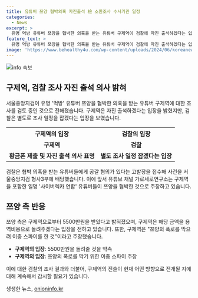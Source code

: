 ```yaml
---
title: 유튜버 쯔양 협박의혹 자진출석 檢 소환조사 수사기관 일정
categories:
  - News
excerpt: >
  유명 먹방 유튜버 쯔양을 협박한 의혹을 받는 유튜버 구제역이 검찰에 자진 출석하겠다는 입장을 밝혔지만, 검찰은 조사 일정을 별도로 잡겠다는 입장을 보였다. 서울중앙지검은 해당 사건을 검찰에서 직접 수사할지, 경찰로 이송할지 여부를 검토 중이라고 전했다. 구제역은 쯔양 측으로부터 5500만원을 받은 것으로 알려졌고, 이에 대한 입장은 쯔양에 대한 폭로를 막으려 이중 스파이를 한 것이며 용역비용으로 받은 금원 전액을 돌려주겠다고 밝혔다.
feature_text: >
  유명 먹방 유튜버 쯔양을 협박한 의혹을 받는 유튜버 구제역이 검찰에 자진 출석하겠다는 입장을 밝혔지만, 검찰은 조사 일정을 별도로 잡겠다는 입장을 보였다. 서울중앙지검은 해당 사건을 검찰에서 직접 수사할지, 경찰로 이송할지 여부를 검토 중이라고 전했다. 구제역은 쯔양 측으로부터 5500만원을 받은 것으로 알려졌고, 이에 대한 입장은 쯔양에 대한 폭로를 막으려 이중 스파이를 한 것이며 용역비용으로 받은 금원 전액을 돌려주겠다고 밝혔다.
image: 'https://www.behealthy4u.com/wp-content/uploads/2024/06/koreanews.jpg'
---
```


<p><img src="https://www.behealthy4u.com/wp-content/uploads/2024/06/koreanews.jpg" alt="info 속보" /></p>

<h2 data-ke-size="size26">구제역, 검찰 조사 자진 출석 의사 밝혀</h2>

<p data-ke-size="size16">서울중앙지검이 유명 '먹방' 유튜버 쯔양을 협박한 의혹을 받는 유튜버 구제역에 대한 조사를 검토 중인 것으로 전해졌습니다. 구제역은 자진 출석하겠다는 입장을 밝혔지만, 검찰은 별도로 조사 일정을 잡겠다는 입장을 보였습니다.</p>

<table>
    <tr>
        <th>구제역의 입장</th>
        <th>검찰의 입장</th>
    </tr>
    <tr>
        <td style="text-align: center; height: 17px;"><b>구제역</b></td>
        <td style="text-align: center; height: 17px;"><b>검찰</b></td>
    </tr>
    <tr>
        <td><b>황금폰 제출 및 자진 출석 의사 표명</b></td>
        <td><b>별도 조사 일정 잡겠다는 입장</b></td>
    </tr>
</table>

<p data-ke-size="size16">검찰은 협박 의혹을 받는 유튜버들에게 공갈 혐의가 있다는 고발장을 접수해 사건을 서울중앙지검 형사3부에 배당했습니다. 이에 앞서 유튜브 채널 가로세로연구소는 구제역을 포함한 일명 '사이버렉카 연합' 유튜버들이 쯔양을 협박한 것으로 주장하고 있습니다.</p>

<h2 data-ke-size="size26">쯔양 측 반응</h2>

<p data-ke-size="size16">쯔양 측은 구제역으로부터 5500만원을 받았다고 밝혀졌으며, 구제역은 해당 금액을 용역비용으로 돌려주겠다는 입장을 전하고 있습니다. 또한, 구제역은 "쯔양의 폭로를 막으려 이중 스파이를 한 것"이라고 주장했습니다.</p>

<ul>
    <li><b>구제역의 입장</b>: 5500만원을 돌려줄 것을 약속</li>
    <li><b>구제역의 입장</b>: 쯔양의 폭로를 막기 위한 이중 스파이 주장</li>
</ul>

<p data-ke-size="size16">이에 대한 검찰의 조사 결과와 더불어, 구제역의 진술이 현재 어떤 방향으로 전개될 지에 대해 계속해서 감시할 필요가 있습니다.</p>
생생한 뉴스, <a href="https://onioninfo.kr" rel="dofollow">onioninfo.kr</a>


